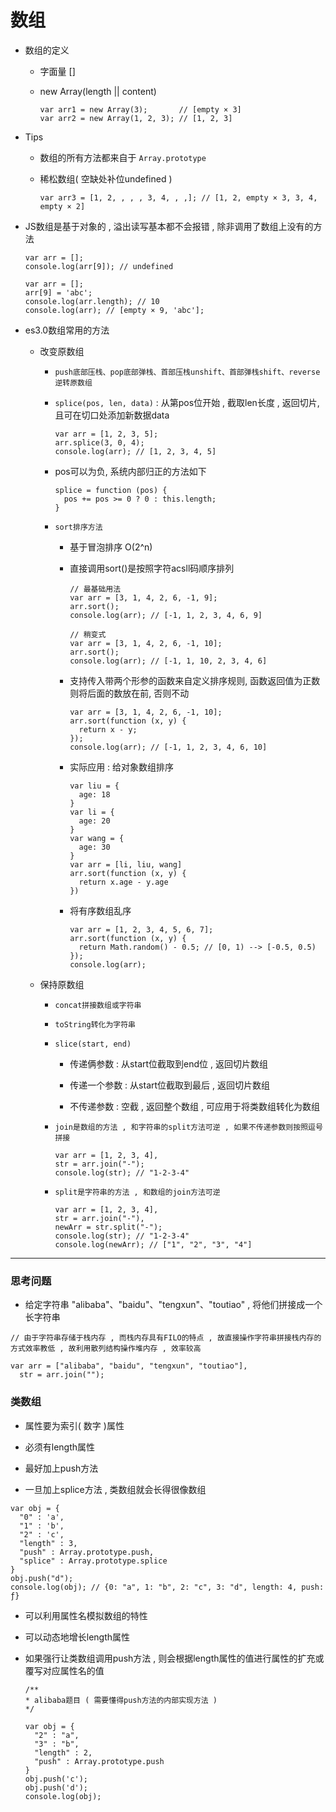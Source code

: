 # 数组

- 数组的定义

  - 字面量 []

  - new Array(length || content)

    ```
    var arr1 = new Array(3);       // [empty × 3]
    var arr2 = new Array(1, 2, 3); // [1, 2, 3]
    ```

- Tips

  - 数组的所有方法都来自于 ```Array.prototype```

  - 稀松数组( 空缺处补位undefined )

    ```
    var arr3 = [1, 2, , , , 3, 4, , ,]; // [1, 2, empty × 3, 3, 4, empty × 2]
    ```

- JS数组是基于对象的 , 溢出读写基本都不会报错 , 除非调用了数组上没有的方法

  ```
  var arr = [];
  console.log(arr[9]); // undefined
  ```

  ```
  var arr = [];
  arr[9] = 'abc';
  console.log(arr.length); // 10
  console.log(arr); // [empty × 9, 'abc'];
  ```

- es3.0数组常用的方法

  - 改变原数组

    - ```push底部压栈、pop底部弹栈、首部压栈unshift、首部弹栈shift、reverse逆转原数组```

    - ```splice(pos, len, data)``` : 从第pos位开始 , 截取len长度 , 返回切片, 且可在切口处添加新数据data

      ```
      var arr = [1, 2, 3, 5];
      arr.splice(3, 0, 4);
      console.log(arr); // [1, 2, 3, 4, 5]
      ```

    - pos可以为负, 系统内部归正的方法如下

      ```
      splice = function (pos) {
        pos += pos >= 0 ? 0 : this.length;
      }
      ```

    - ```sort排序方法```

      - 基于冒泡排序 O(2^n)

      - 直接调用sort()是按照字符acsll码顺序排列

        ```
        // 最基础用法
        var arr = [3, 1, 4, 2, 6, -1, 9];
        arr.sort();
        console.log(arr); // [-1, 1, 2, 3, 4, 6, 9]

        // 稍变式
        var arr = [3, 1, 4, 2, 6, -1, 10];
        arr.sort();
        console.log(arr); // [-1, 1, 10, 2, 3, 4, 6]
        ```

      - 支持传入带两个形参的函数来自定义排序规则, 函数返回值为正数则将后面的数放在前, 否则不动

        ```
        var arr = [3, 1, 4, 2, 6, -1, 10];
        arr.sort(function (x, y) {
          return x - y;
        });
        console.log(arr); // [-1, 1, 2, 3, 4, 6, 10]
        ```

      - 实际应用 : 给对象数组排序

        ```
        var liu = {
          age: 18
        }
        var li = {
          age: 20
        }
        var wang = {
          age: 30
        }
        var arr = [li, liu, wang]
        arr.sort(function (x, y) {
          return x.age - y.age
        })
        ```

      - 将有序数组乱序

        ```
        var arr = [1, 2, 3, 4, 5, 6, 7];
        arr.sort(function (x, y) {
          return Math.random() - 0.5; // [0, 1) --> [-0.5, 0.5)
        });
        console.log(arr);
        ```

  - 保持原数组

    - ```concat拼接数组或字符串```

    - ```toString转化为字符串```

    - ```slice(start, end)```
    
      - 传递俩参数 : 从start位截取到end位 , 返回切片数组

      - 传递一个参数 : 从start位截取到最后 , 返回切片数组

      - 不传递参数 : 空截 , 返回整个数组 , 可应用于将类数组转化为数组

    - ```join是数组的方法 , 和字符串的split方法可逆 , 如果不传递参数则按照逗号拼接```

      ```
      var arr = [1, 2, 3, 4],
      str = arr.join("-");
      console.log(str); // "1-2-3-4"
      ```

    - ```split是字符串的方法 , 和数组的join方法可逆```

      ```
      var arr = [1, 2, 3, 4],
      str = arr.join("-"),
      newArr = str.split("-");
      console.log(str); // "1-2-3-4"
      console.log(newArr); // ["1", "2", "3", "4"]
      ```

-------------------------------------------------------------

### 思考问题

- 给定字符串 "alibaba"、"baidu"、"tengxun"、"toutiao" , 将他们拼接成一个长字符串

```
// 由于字符串存储于栈内存 , 而栈内存具有FILO的特点 , 故直接操作字符串拼接栈内存的方式效率教低 , 故利用散列结构操作堆内存 , 效率较高

var arr = ["alibaba", "baidu", "tengxun", "toutiao"],
  str = arr.join("");
```

### 类数组

- 属性要为索引( 数字 )属性

- 必须有length属性

- 最好加上push方法

- 一旦加上splice方法 , 类数组就会长得很像数组

```
var obj = {
  "0" : 'a',
  "1" : 'b',
  "2" : 'c',
  "length" : 3,
  "push" : Array.prototype.push,
  "splice" : Array.prototype.splice
}
obj.push("d");
console.log(obj); // {0: "a", 1: "b", 2: "c", 3: "d", length: 4, push: ƒ}
```

- 可以利用属性名模拟数组的特性

- 可以动态地增长length属性

- 如果强行让类数组调用push方法 , 则会根据length属性的值进行属性的扩充或覆写对应属性名的值

  ```
  /**
  * alibaba题目 ( 需要懂得push方法的内部实现方法 )
  */

  var obj = {
    "2" : "a",
    "3" : "b",
    "length" : 2,
    "push" : Array.prototype.push
  }
  obj.push('c');
  obj.push('d');
  console.log(obj);
  ```